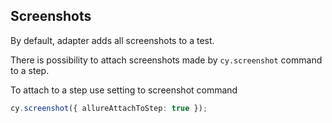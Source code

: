 ## Screenshots

By default, adapter adds all screenshots to a test.

There is possibility to attach screenshots made by 
`cy.screenshot` command to a step.

To attach to a step use 
setting to screenshot command

```typescript
cy.screenshot({ allureAttachToStep: true });
```